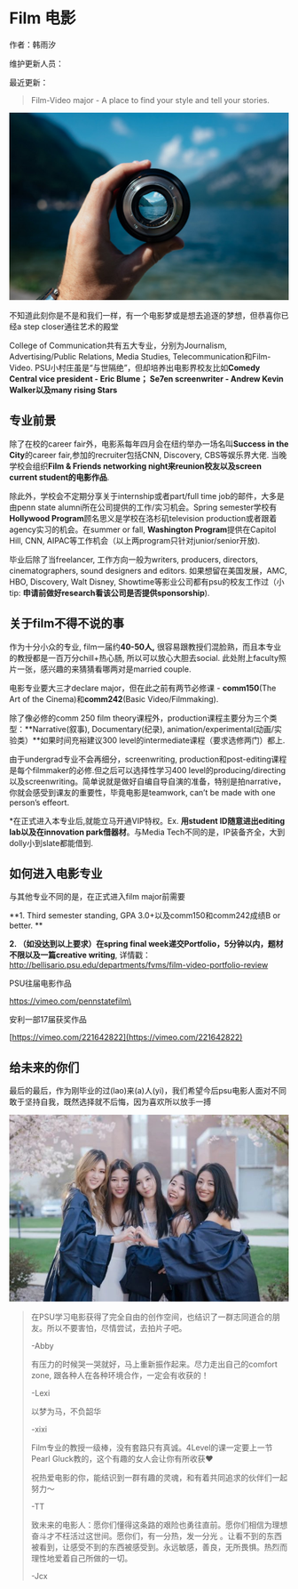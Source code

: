 # Film 电影

作者：韩雨汐

维护更新人员：

最近更新：

> Film-Video major - A place to find your style and tell your stories.

![](.gitbook/assets/film.jpeg)

不知道此刻你是不是和我们一样，有一个电影梦或是想去追逐的梦想，但恭喜你已经a step closer通往艺术的殿堂

College of Communication共有五大专业，分别为Journalism, Advertising/Public Relations, Media Studies, Telecommunication和Film-Video. PSU小村庄虽是“与世隔绝”，但却培养出电影界校友比如**Comedy Central vice president - Eric Blume； Se7en screenwriter - Andrew Kevin Walker以及many rising Stars**

## **专业前景**

除了在校的career fair外，电影系每年四月会在纽约举办一场名叫**Success in the City**的career fair,参加的recruiter包括CNN, Discovery, CBS等娱乐界大佬. 当晚学校会组织**Film & Friends networking night来reunion校友以及screen current student的电影作品**.

除此外，学校会不定期分享关于internship或者part/full time job的邮件，大多是由penn state alumni所在公司提供的工作/实习机会。Spring semester学校有**Hollywood Program**顾名思义是学校在洛杉矶television production或者跟着agency实习的机会。在summer or fall, **Washington Program**提供在Capitol Hill, CNN, AIPAC等工作机会（以上两program只针对junior/senior开放).

毕业后除了当freelancer, 工作方向一般为writers, producers, directors, cinematographers, sound designers and editors. 如果想留在美国发展，AMC, HBO, Discovery, Walt Disney, Showtime等影业公司都有psu的校友工作过（小tip: **申请前做好research看该公司是否提供sponsorship**).

## **关于film不得不说的事**

作为十分小众的专业, film一届约**40-50人,** 很容易跟教授们混脸熟，而且本专业的教授都是一百万分chill+热心肠, 所以可以放心大胆去social. 此处附上faculty照片一张，感兴趣的来猜猜看哪两对是married couple.

电影专业要大三才declare major，但在此之前有两节必修课 - **comm150**(The Art of the Cinema)和**comm242**(Basic Video/Filmmaking).

除了像必修的comm 250 film theory课程外，production课程主要分为三个类型：**Narrative(叙事), Documentary(纪录), animation/experimental(动画/实验类）**如果时间充裕建议300 level的intermediate课程（要求选修两门）都上.

由于undergrad专业不会再细分，screenwriting, production和post-editing课程是每个filmmaker的必修.但之后可以选择性学习400 level的producing/directing以及screenwriting。简单说就是做好自编自导自演的准备，特别是拍narrative，你就会感受到课友的重要性，毕竟电影是teamwork, can’t be made with one person’s effeort.

\*在正式进入本专业后,就能立马开通VIP特权。Ex. **用student ID随意进出editing lab以及在innovation park借器材**。与Media Tech不同的是，IP装备齐全，大到dolly小到slate都能借到.

## **如何进入电影专业**

与其他专业不同的是，在正式进入film major前需要

**1. Third semester standing, GPA 3.0+以及comm150和comm242成绩B or better.  **

**2. （如没达到以上要求）在spring final week递交Portfolio，5分钟以内，题材不限以及一篇creative writing**, 详情戳：http://bellisario.psu.edu/departments/fvms/film-video-portfolio-review

PSU往届电影作品

[https://vimeo.com/pennstatefilm\
](https://vimeo.com/pennstatefilm)

安利一部17届获奖作品

[https://vimeo.com/221642822](https://vimeo.com/221642822)

## 给未来的你们

最后的最后，作为刚毕业的过(lao)来(a)人(yi)，我们希望今后psu电影人面对不同敢于坚持自我，既然选择就不后悔，因为喜欢所以放手一搏

![](.gitbook/assets/film2.jpeg)

> 在PSU学习电影获得了完全自由的创作空间，也结识了一群志同道合的朋友。所以不要害怕，尽情尝试，去拍片子吧。
>
> \-Abby
>
> 有压力的时候哭一哭就好，马上重新振作起来。尽力走出自己的comfort zone, 跟各种人在各种环境合作，一定会有收获的！
>
> \-Lexi
>
> 以梦为马，不负韶华
>
> \-xixi
>
> Film专业的教授一级棒，没有套路只有真诚。4Level的课一定要上一节Pearl Gluck教的，这个有趣的女人会让你有所收获❤️
>
> 祝热爱电影的你，能结识到一群有趣的灵魂，和有着共同追求的伙伴们一起努力～
>
> \-TT
>
> 致未来的电影人：愿你们懂得这条路的艰险也勇往直前。愿你们相信为理想奋斗才不枉活过这世间。愿你们，有一分热，发一分光 。让看不到的东西被看到，让感受不到的东西被感受到。永远敏感，善良，无所畏惧。热烈而理性地爱着自己所做的一切。
>
> \-Jcx

